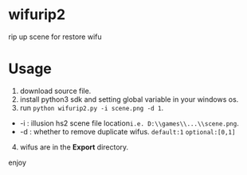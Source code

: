 # wifurip2
rip up scene for restore wifu

# Usage
1. download source file.
2. install python3 sdk and setting global variable in your windows os.
3. run `python wifurip2.py -i scene.png -d 1`.
- -i : illusion hs2 scene file location`i.e. D:\\games\\...\\scene.png`.
- -d : whether to remove duplicate wifus. `default:1` `optional:[0,1]`
4. wifus are in the **Export** directory.

enjoy
